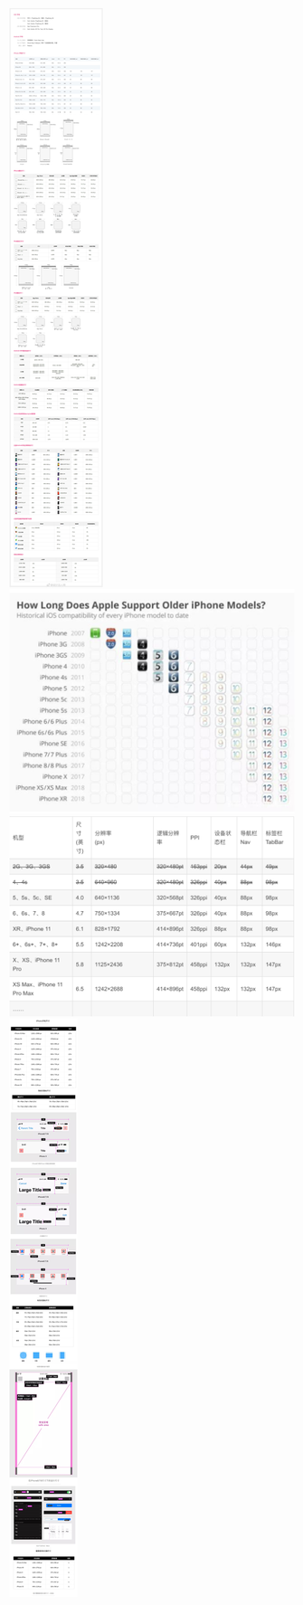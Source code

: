 ![](../../src/imgs/mobi_size.jpg)
![iphone_max_os](../../src/imgs/iphone_max_os.png)
![iphone_design](../../src/imgs/iphone_design.png)
![design](../../src/imgs/design.JPG)
